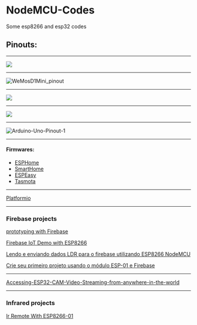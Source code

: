 # NodeMCU-Codes
Some esp8266 and esp32 codes

## Pinouts:
---

![](https://blog.eletrogate.com/wp-content/uploads/2020/04/screenshot_4.jpg)

---

![WeMosD1Mini_pinout](https://user-images.githubusercontent.com/29678099/96594926-838d5d80-12c1-11eb-90c1-8669d981850f.png)

---

![](https://components101.com/sites/default/files/component_pin/NodeMCU-ESP8266-Pinout.jpg)

---

![](https://i2.wp.com/randomnerdtutorials.com/wp-content/uploads/2018/08/ESP32-DOIT-DEVKIT-V1-Board-Pinout-36-GPIOs-updated.jpg?ssl=1)

---

![Arduino-Uno-Pinout-1](https://user-images.githubusercontent.com/29678099/89638629-8233c380-d882-11ea-90f3-f2621b88c986.png)

---

#### Firmwares:

 *  [ESPHome](https://esphome.io/)
 *  [SmartHome](#)
 *  [ESPEasy](https://www.letscontrolit.com/wiki/index.php/ESPEasy)
 *  [Tasmota](https://tasmota.github.io/docs/)

---

[Platformio](https://platformio.org/)

---
### Firebase projects
[prototyping with Firebase](https://www.freecodecamp.org/news/iot-prototyping-with-firebase-doing-more-with-less-2f5c746dac8b/)

[Firebase IoT Demo with ESP8266](https://github.com/kaizoku-oh/firebase-iot-demo)

[Lendo e enviando dados LDR para o firebase utilizando ESP8266 NodeMCU](https://www.embarcados.com.br/envio-dados-ldr-firebase-esp8266/)

[Crie seu primeiro projeto usando o módulo ESP-01 e Firebase](https://www.embarcados.com.br/esp-01-firebase/)

---

[Accessing-ESP32-CAM-Video-Streaming-from-anywhere-in-the-world](https://www.elementzonline.com/blog/Accessing-ESP32-CAM-Video-Streaming-from-anywhere-in-the-world)


---
### Infrared projects
[Ir Remote With ESP8266-01](http://blog.2the.top/2017/08/22/Diy-Ir-Remote-With-ESP8266-01/)
